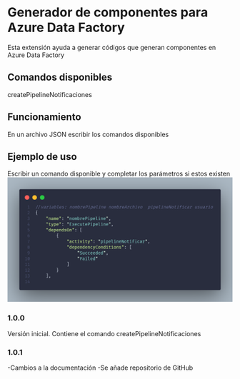 # Generador de componentes para Azure Data Factory

Esta extensión ayuda a generar códigos que generan componentes en Azure Data Factory

##  Comandos disponibles

createPipelineNotificaciones

## Funcionamiento

En un archivo JSON escribir los comandos disponibles

## Ejemplo de uso

Escribir un comando disponible y completar los parámetros si estos existen  
![Getting Started](./images/Captura%20createPipelineNotificaciones.png)

### 1.0.0

Versión inicial.
Contiene el comando createPipelineNotificaciones
 
### 1.0.1

-Cambios a la documentación
-Se añade repositorio de GitHub
